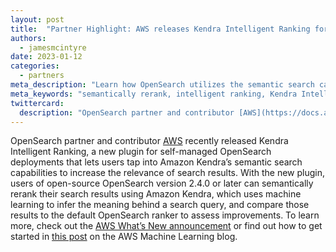```yaml
---
layout: post
title:  "Partner Highlight: AWS releases Kendra Intelligent Ranking for self-managed OpenSearch"
authors:
  - jamesmcintyre
date: 2023-01-12
categories:
  - partners
meta_description: "Learn how OpenSearch utilizes the semantic search capabilities of the AWS Kendra Intelligent Ranking plugin for self-managed OpenSearch"
meta_keywords: "semantically rerank, intelligent ranking, Kendra Intelligent Ranking plugin, search relevance, self-managed opensearch"
twittercard:
  description: "OpenSearch partner and contributor [AWS](https://docs.aws.amazon.com/opensearch-service/latest/developerguide/gsg.html) recently released Kendra Intelligent Ranking, a new plugin for self-managed OpenSearch deployments that lets users tap into Amazon Kendra’s semantic search capabilities to increase the relevance of search results. With the new plugin, users of open-source OpenSearch version 2.4.0 or later can semantically rerank their search results using Amazon Kendra, which uses machine learning to infer the meaning behind a search query, and compare those results to the default OpenSearch ranker to assess improvements. To learn more, check out the [AWS What’s New announcement](https://aws.amazon.com/about-aws/whats-new/2023/01/amazon-kendra-intelligent-ranking-self-managed-opensearch/) or find out how to get started in [this post](https://aws.amazon.com/blogs/machine-learning/get-smarter-search-results-with-the-amazon-kendra-intelligent-ranking-and-opensearch-plugin/) on the AWS Machine Learning blog. "
---
```


OpenSearch partner and contributor [AWS](https://docs.aws.amazon.com/opensearch-service/latest/developerguide/gsg.html) recently released Kendra Intelligent Ranking, a new plugin for self-managed OpenSearch deployments that lets users tap into Amazon Kendra’s semantic search capabilities to increase the relevance of search results. With the new plugin, users of open-source OpenSearch version 2.4.0 or later can semantically rerank their search results using Amazon Kendra, which uses machine learning to infer the meaning behind a search query, and compare those results to the default OpenSearch ranker to assess improvements. To learn more, check out the [AWS What’s New announcement](https://aws.amazon.com/about-aws/whats-new/2023/01/amazon-kendra-intelligent-ranking-self-managed-opensearch/) or find out how to get started in [this post](https://aws.amazon.com/blogs/machine-learning/get-smarter-search-results-with-the-amazon-kendra-intelligent-ranking-and-opensearch-plugin/) on the AWS Machine Learning blog. 



